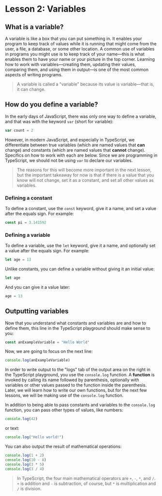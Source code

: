# Lesson 2: Variables

## What is a variable?

A variable is like a box that you can put something in. It enables your program
to keep track of values while it is running that might come from the user, a
file, a database, or some other location. A common use of variables in programs
you might use is to keep track of your name—this is what enables them to have
your name or your picture in the top corner. Learning how to work with
variables—creating them, updating their values, comparing them, and using them
in output—is one of the most common aspects of writing programs.

> A variable is called a "variable" because its value is variable—that is, it
> can change.

## How do you define a variable?

In the early days of JavaScript, there was only one way to define a variable,
and that was with the keyword `var` (short for variable):

```ts
var count = 2
```

However, in modern JavaScript, and especially in TypeScript, we differentiate
between true variables (which are named values that **can** change) and
constants (which are named values that **cannot** change). Specifics on how to
work with each are below. Since we are programming in TypeScript, we should not
be using `var` to declare our variables.

> The reasons for this will become more important in the next lesson, but the
> important takeaway for now is that if there is a value that you know will not
> change, set it as a constant, and set all other values as variables.

### Defining a constant

To define a constant, use the `const` keyword, give it a name, and set a value
after the equals sign. For example:

```ts
const pi = 3.141592
```

### Defining a variable

To define a variable, use the `let` keyword, give it a name, and optionally set
a value after the equals sign. For example:

```ts
let age = 13
```

Unlike constants, you can define a variable without giving it an initial value:

```ts
let age
```

And you can give it a value later:

```ts
age = 13
```

## Outputting variables

Now that you understand what constants and variables are and how to define them,
this line in the TypeScript playground should make sense to you:

```ts
const anExampleVariable = "Hello World"
```

Now, we are going to focus on the next line:

```ts
console.log(anExampleVariable)
```

In order to write output to the "logs" tab of the output area on the right in
the TypeScript playground, you use the `console.log` function. A **function** is
invoked by calling its name followed by parenthesis, optionally with variables
or other values passed to the function inside the parenthesis. Later, we will
learn how to write our own functions, but for the next few lessons, we will be
making use of the `console.log` function.

In addition to being able to pass constants and variables to the `console.log`
function, you can pass other types of values, like numbers:

```ts
console.log(42)
```

or text:

```ts
console.log("Hello world!")
```

You can also output the result of mathematical operations:

```ts
console.log(1 + 2)
console.log(10 - 8)
console.log(3 * 5)
console.log(3 / 4)
```

> In TypeScript, the four main mathematical operators are `+`, `-`, `*`, and
> `/`. `+` is addition and `-` is subtraction, of course, but `*` is
> multiplication and `/` is division.
